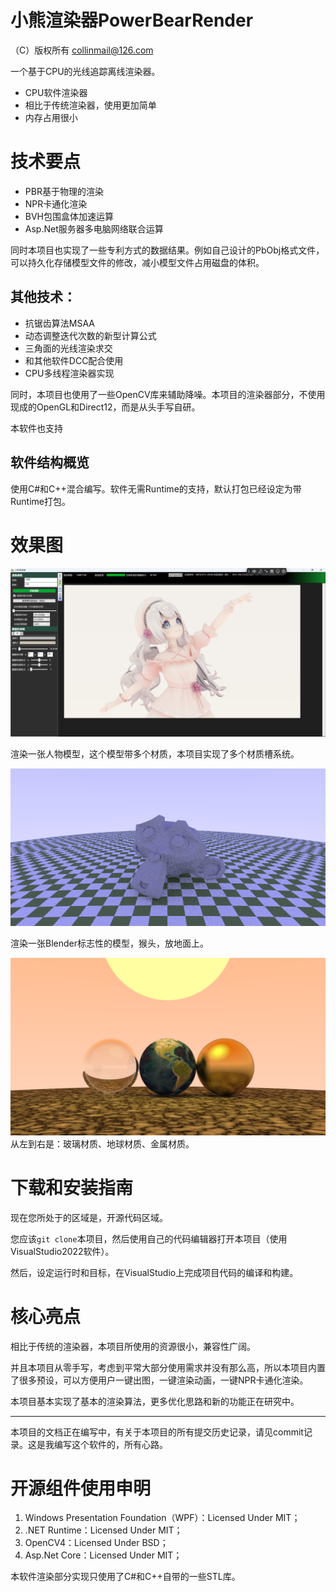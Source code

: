 # 小熊渲染器PowerBearRender
（C）版权所有 collinmail@126.com

一个基于CPU的光线追踪离线渲染器。

* CPU软件渲染器
* 相比于传统渲染器，使用更加简单
* 内存占用很小

# 技术要点
* PBR基于物理的渲染
* NPR卡通化渲染
* BVH包围盒体加速运算
* Asp.Net服务器多电脑网络联合运算

同时本项目也实现了一些专利方式的数据结果。例如自己设计的PbObj格式文件，可以持久化存储模型文件的修改，减小模型文件占用磁盘的体积。

## 其他技术：
* 抗锯齿算法MSAA
* 动态调整迭代次数的新型计算公式
* 三角面的光线渲染求交
* 和其他软件DCC配合使用
* CPU多线程渲染器实现

同时，本项目也使用了一些OpenCV库来辅助降噪。本项目的渲染器部分，不使用现成的OpenGL和Direct12，而是从头手写自研。

本软件也支持

## 软件结构概览
使用C#和C++混合编写。软件无需Runtime的支持，默认打包已经设定为带Runtime打包。
# 效果图
![Alt text](Docs/Images/%E8%8A%AD%E8%95%BE%E8%88%9E%E5%A5%B3%E5%AD%A9%E4%B8%AD%E9%97%B4%E5%9B%BE.png)


渲染一张人物模型，这个模型带多个材质，本项目实现了多个材质槽系统。


![Alt text](Docs/Images/%E5%96%89%E5%A4%B4.png)


渲染一张Blender标志性的模型，猴头，放地面上。


![Alt text](Docs/Images/%E5%B0%8F%E7%90%83%E4%BB%AC%E7%9A%84%E6%99%9A%E9%9C%9E.png)
从左到右是：玻璃材质、地球材质、金属材质。
# 下载和安装指南
现在您所处于的区域是，开源代码区域。

您应该`git clone`本项目，然后使用自己的代码编辑器打开本项目（使用VisualStudio2022软件）。

然后，设定运行时和目标，在VisualStudio上完成项目代码的编译和构建。

# 核心亮点

相比于传统的渲染器，本项目所使用的资源很小，兼容性广阔。

并且本项目从零手写，考虑到平常大部分使用需求并没有那么高，所以本项目内置了很多预设，可以方便用户一键出图，一键渲染动画，一键NPR卡通化渲染。

本项目基本实现了基本的渲染算法，更多优化思路和新的功能正在研究中。

---
本项目的文档正在编写中，有关于本项目的所有提交历史记录，请见commit记录。这是我编写这个软件的，所有心路。

# 开源组件使用申明
1. Windows Presentation Foundation（WPF）：Licensed Under MIT；
2. .NET Runtime：Licensed Under MIT；
3. OpenCV4：Licensed Under BSD；
4. Asp.Net Core：Licensed Under MIT；

本软件渲染部分实现只使用了C#和C++自带的一些STL库。